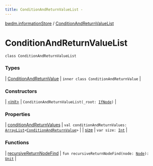 ```yaml
---
title: ConditionAndReturnValueList - 
---
```


[bwdm.informationStore](../index.html) / [ConditionAndReturnValueList](./index.html)

# ConditionAndReturnValueList

`class ConditionAndReturnValueList`

### Types

| [ConditionAndReturnValue](-condition-and-return-value/index.html) | `inner class ConditionAndReturnValue` |

### Constructors

| [&lt;init&gt;](-init-.html) | `ConditionAndReturnValueList(_root: `[`IfNode`](../-if-node/index.html)`)` |

### Properties

| [conditionAndReturnValues](condition-and-return-values.html) | `val conditionAndReturnValues: `[`ArrayList`](http://docs.oracle.com/javase/6/docs/api/java/util/ArrayList.html)`<`[`ConditionAndReturnValue`](-condition-and-return-value/index.html)`>` |
| [size](size.html) | `var size: `[`Int`](https://kotlinlang.org/api/latest/jvm/stdlib/kotlin/-int/index.html) |

### Functions

| [recursiveReturnNodeFind](recursive-return-node-find.html) | `fun recursiveReturnNodeFind(node: `[`Node`](../-node/index.html)`): `[`Unit`](https://kotlinlang.org/api/latest/jvm/stdlib/kotlin/-unit/index.html) |

